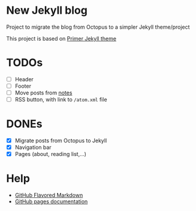 # New Jekyll blog

Project to migrate the blog from Octopus to a simpler Jekyll theme/project

This project is based on [Primer Jekyll theme]

# TODOs

- [ ] Header
- [ ] Footer
- [ ] Move posts from [notes]
- [ ] RSS button, with link to `/atom.xml` file

# DONEs

- [x] Migrate posts from Octopus to Jekyll 
- [x] Navigation bar
- [x] Pages (about, reading list,...)

# Help

- [GitHub Flavored Markdown]
- [GitHub pages documentation] 

[Primer Jekyll theme]: https://github.com/pages-themes/primer
[GitHub Flavored Markdown]: https://guides.github.com/features/mastering-markdown/
[GitHub pages documentation]: https://help.github.com/categories/github-pages-basics/ 
[notes]: https://github.com/rchavarria/notes
